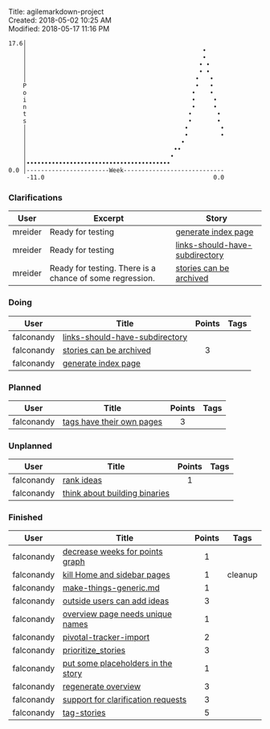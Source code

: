 Title: agilemarkdown-project  
Created: 2018-05-02 10:25 AM  
Modified: 2018-05-17 11:16 PM  

```
17.6│                                                       
    │                                                 •     
    │                                                 •     
    │                                                • •    
    │                                                • •    
    │                                               •   •   
    P                                               •   •   
    o                                              •    •   
    i                                              •     •  
    n                                              •     •  
    t                                             •       • 
    s                                             •       • 
    │                                            •         •
    │                                            •         •
    │                                           •           
    │                                         ••            
    │                                        •              
    │••••••••••••••••••••••••••••••••••••••••               
0.0 │-----------------------Week----------------------------
     -11.0                                               0.0

```
### Clarifications
| User | Excerpt | Story |
|---|---|---|
| mreider | Ready for testing | [generate index page](agilemarkdown-project/generate-index-page.md) |
| mreider | Ready for testing | [links-should-have-subdirectory](agilemarkdown-project/links-should-have-subdirectory.md) |
| mreider | Ready for testing. There is a chance of some regression. | [stories can be archived](agilemarkdown-project/stories-can-be-archived.md) |

### Doing
| User | Title | Points | Tags |
|---|---|:---:|---|
| falconandy | [links-should-have-subdirectory](agilemarkdown-project/links-should-have-subdirectory.md) |  |  |
| falconandy | [stories can be archived](agilemarkdown-project/stories-can-be-archived.md) | 3 |  |
| falconandy | [generate index page](agilemarkdown-project/generate-index-page.md) |  |  |

### Planned
| User | Title | Points | Tags |
|---|---|:---:|---|
| falconandy | [tags have their own pages](agilemarkdown-project/tags-have-their-own-pages.md) | 3 |  |

### Unplanned
| User | Title | Points | Tags |
|---|---|:---:|---|
| falconandy | [rank ideas](agilemarkdown-project/rank-ideas.md) | 1 |  |
| falconandy | [think about building binaries](agilemarkdown-project/think-about-building-binaries.md) |  |  |

### Finished
| User | Title | Points | Tags |
|---|---|:---:|---|
| falconandy | [decrease weeks for points graph](agilemarkdown-project/decrease-weeks-for-points-graph.md) | 1 |  |
| falconandy | [kill Home and sidebar pages](agilemarkdown-project/kill-Home-and-sidebar-pages.md) | 1 | cleanup |
| falconandy | [make-things-generic.md](agilemarkdown-project/make-things-generic.md.md) | 1 |  |
| falconandy | [outside users can add ideas](agilemarkdown-project/outside-users-can-add-ideas.md) | 3 |  |
| falconandy | [overview page needs unique names](agilemarkdown-project/overview-page-needs-unique-names.md) | 1 |  |
| falconandy | [pivotal-tracker-import](agilemarkdown-project/pivotal-tracker-import.md) | 2 |  |
| falconandy | [prioritize_stories](agilemarkdown-project/prioritize-stories.md) | 3 |  |
| falconandy | [put some placeholders in the story](agilemarkdown-project/put-some-placeholders-in-the-story.md) | 1 |  |
| falconandy | [regenerate overview](agilemarkdown-project/regenerate-overview.md) | 3 |  |
| falconandy | [support for clarification requests](agilemarkdown-project/send-comments-to-users.md) | 3 |  |
| falconandy | [tag-stories](agilemarkdown-project/tag-stories.md) | 5 |  |
